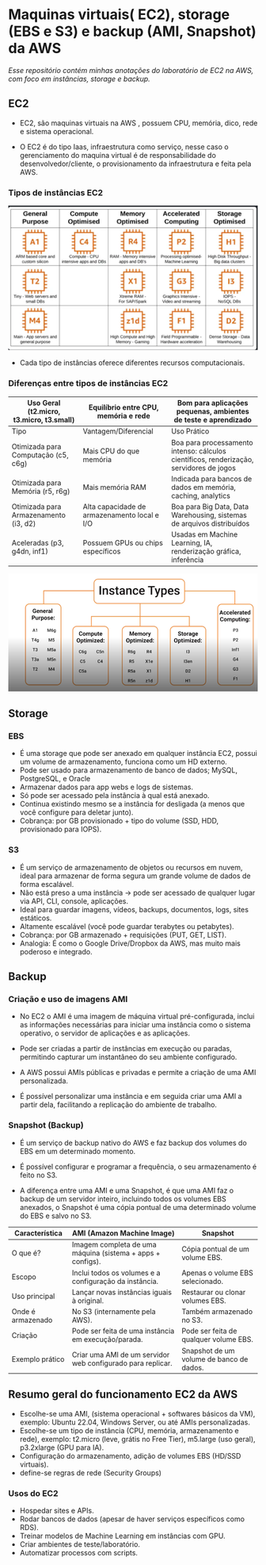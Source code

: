 # Maquinas virtuais( EC2), storage (EBS e S3) e backup (AMI, Snapshot) da AWS
*Esse repositório contém minhas anotações do laboratório de EC2 na AWS, com foco em instâncias, storage e backup.*

## EC2

* EC2, são maquinas virtuais na AWS , possuem CPU, memória, dico, rede e sistema operacional.

* O EC2 é do tipo Iaas, infraestrutura como serviço, nesse caso o gerenciamento do maquina virtual é de responsabilidade do desenvolvedor/cliente, o provisionamento da infraestrutura e feita pela AWS.

### Tipos de instâncias EC2

![imagem tipos de instancias EC2](assets/instancias-ec2.png)

* Cada tipo de instâncias oferece diferentes recursos computacionais.
### Diferenças entre tipos de instâncias EC2


|Uso Geral (t2.micro, t3.micro, t3.small)| Equilíbrio entre CPU, memória e rede| Bom para aplicações pequenas, ambientes de teste e aprendizado|
|-|-|-|
|Tipo| Vantagem/Diferencial| Uso Prático|
|Otimizada para Computação (c5, c6g)| Mais CPU do que memória| Boa para processamento intenso: cálculos científicos, renderização, servidores de jogos|
|Otimizada para Memória (r5, r6g)| Mais memória RAM| Indicada para bancos de dados em memória, caching, analytics|
|Otimizada para Armazenamento (i3, d2)| Alta capacidade de armazenamento local e I/O| Boa para Big Data, Data Warehousing, sistemas de arquivos distribuídos|
|Aceleradas (p3, g4dn, inf1)| Possuem GPUs ou chips específicos| Usadas em Machine Learning, IA, renderização gráfica, inferência|



![imagem recursos instancias EC2](assets/tipos-instancias.png)



## Storage



### EBS

* É uma storage que pode ser anexado em qualquer instância EC2, possui um volume de armazenamento, funciona como um HD externo.
* Pode ser usado para armazenamento de banco de dados; MySQL, PostgreSQL, e Oracle
* Armazenar dados para app webs e logs de sistemas.
* Só pode ser acessado pela instância à qual está anexado.
* Continua existindo mesmo se a instância for desligada (a menos que você configure para deletar junto).
* Cobrança: por GB provisionado + tipo do volume (SSD, HDD, provisionado para IOPS).

### S3

* É um serviço de armazenamento de objetos ou recursos em nuvem, ideal para armazenar de forma segura um grande volume de dados de forma escalável.
* Não está preso a uma instância → pode ser acessado de qualquer lugar via API, CLI, console, aplicações.
* Ideal para guardar imagens, vídeos, backups, documentos, logs, sites estáticos.
* Altamente escalável (você pode guardar terabytes ou petabytes).
* Cobrança: por GB armazenado + requisições (PUT, GET, LIST).
* Analogia: É como o Google Drive/Dropbox da AWS, mas muito mais poderoso e integrado.

## Backup

### Criação e uso de imagens AMI

* No EC2 o AMI é uma imagem de máquina virtual pré-configurada, inclui as informações necessárias para iniciar uma instância como o sistema operativo, o servidor de aplicações e as aplicações.

* Pode ser criadas a partir de instâncias em execução ou paradas, permitindo capturar um instantâneo do seu ambiente configurado.

* A AWS possui AMIs públicas e privadas e permite a criação de uma AMI personalizada.

* É possível personalizar uma instância e em seguida criar uma AMI a partir dela, facilitando a replicação do ambiente de trabalho.



### Snapshot (Backup)

* É um serviço de backup nativo do AWS e faz backup dos volumes do EBS em um determinado momento.

* É possível configurar e programar a frequência, o seu armazenamento é feito no S3.

* A diferença entre uma AMI e uma Snapshot, é que uma AMI faz o backup de um servidor inteiro, incluindo todos os volumes EBS anexados, o Snapshot é uma cópia pontual de uma determinado volume do EBS e salvo no S3.
  


| **Característica** | **AMI (Amazon Machine Image)**                              | **Snapshot**                             |
|---------------------|-------------------------------------------------------------|------------------------------------------|
| O que é?           | Imagem completa de uma máquina (sistema + apps + configs).  | Cópia pontual de um volume EBS.          |
| Escopo             | Inclui todos os volumes e a configuração da instância.      | Apenas o volume EBS selecionado.         |
| Uso principal      | Lançar novas instâncias iguais à original.                  | Restaurar ou clonar volumes EBS.         |
| Onde é armazenado  | No S3 (internamente pela AWS).                              | Também armazenado no S3.                 |
| Criação            | Pode ser feita de uma instância em execução/parada.         | Pode ser feita de qualquer volume EBS.   |
| Exemplo prático    | Criar uma AMI de um servidor web configurado para replicar. | Snapshot de um volume de banco de dados. |

## Resumo geral do funcionamento EC2 da AWS
* Escolhe-se uma AMI, (sistema operacional + softwares básicos da VM), exemplo: Ubuntu 22.04, Windows Server, ou até AMIs personalizadas.
* Escolhe-se um tipo de instância (CPU, memória, armazenamento e rede), exemplo: t2.micro (leve, grátis no Free Tier), m5.large (uso geral), p3.2xlarge (GPU para IA).
* Configuração do armazenamento, adição de volumes EBS (HD/SSD virtuais).
*  define-se regras de rede (Security Groups)
  
### Usos do EC2
* Hospedar sites e APIs.
* Rodar bancos de dados (apesar de haver serviços específicos como RDS).
* Treinar modelos de Machine Learning em instâncias com GPU.
* Criar ambientes de teste/laboratório.
* Automatizar processos com scripts.








